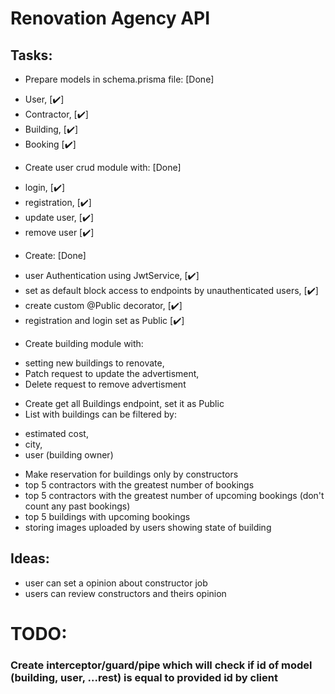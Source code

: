 # Renovation Agency API


## Tasks:

 - Prepare models in schema.prisma file: [Done]
  * User, [✔️]
  * Contractor, [✔️]
  * Building, [✔️]
  * Booking [✔️]
 - Create user crud module with: [Done]
  * login, [✔️]
  * registration, [✔️]
  * update user, [✔️]
  * remove user [✔️]
 - Create: [Done] 
  * user Authentication using JwtService, [✔️]
  * set as default block access to endpoints by unauthenticated users, [✔️]
  * create custom @Public decorator, [✔️]
  * registration and login set as Public [✔️]

 - Create building module with:
  * setting new buildings to renovate, 
  * Patch request to update the advertisment,
  * Delete request to remove advertisment
  
 - Create get all Buildings endpoint, set it as Public
 - List with buildings can be filtered by:
  * estimated cost,
  * city,
  * user (building owner)
 - Make reservation for buildings only by constructors
 - top 5 contractors with the greatest number of bookings
 - top 5 contractors with the greatest number of upcoming bookings (don't count any past bookings)
 - top 5 buildings with upcoming bookings
 - storing images uploaded by users showing state of building
 
## Ideas:
 - user can set a opinion about constructor job
 - users can review constructors and theirs opinion

 # TODO:
### Create interceptor/guard/pipe which will check if id of model (building, user, ...rest) is equal to provided id by client 